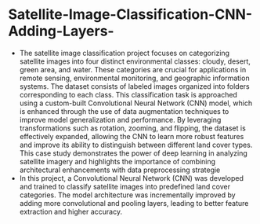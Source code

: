 # Satellite-Image-Classification-CNN-Adding-Layers-
- The satellite image classification project focuses on categorizing satellite images into four distinct environmental classes: cloudy, desert, green area, and water. These categories are crucial for applications in remote sensing, environmental monitoring, and geographic information systems. The dataset consists of labeled images organized into folders corresponding to each class. This classification task is approached using a custom-built Convolutional Neural Network (CNN) model, which is enhanced through the use of data augmentation techniques to improve model generalization and performance. By leveraging transformations such as rotation, zooming, and flipping, the dataset is effectively expanded, allowing the CNN to learn more robust features and improve its ability to distinguish between different land cover types. This case study demonstrates the power of deep learning in analyzing satellite imagery and highlights the importance of combining architectural enhancements with data preprocessing strategie
- In this project, a Convolutional Neural Network (CNN) was developed and trained to classify satellite images into predefined land cover categories. The model architecture was incrementally improved by adding more convolutional and pooling layers, leading to better feature extraction and higher accuracy.
